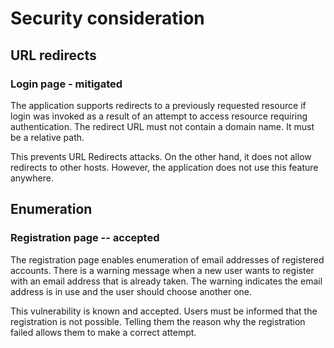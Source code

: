 # Security consideration

## URL redirects

### Login page - mitigated

The application supports redirects to a previously requested resource if login was invoked as a result of an attempt to access resource requiring authentication.
The redirect URL must not contain a domain name.
It must be a relative path.

This prevents URL Redirects attacks.
On the other hand, it does not allow redirects to other hosts.
However, the application does not use this feature anywhere.

## Enumeration

### Registration page -- accepted

The registration page enables enumeration of email addresses of registered accounts.
There is a warning message when a new user wants to register with an email address that is already taken.
The warning indicates the email address is in use and the user should choose another one.

This vulnerability is known and accepted.
Users must be informed that the registration is not possible.
Telling them the reason why the registration failed allows them to make a correct attempt.
